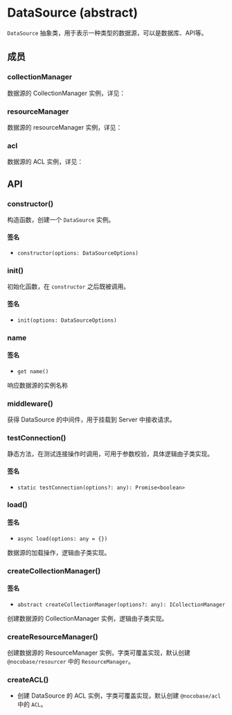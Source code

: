 # DataSource (abstract)

`DataSource` 抽象类，用于表示一种类型的数据源，可以是数据库、API等。

## 成员

### collectionManager

数据源的 CollectionManager 实例，详见：

### resourceManager

数据源的 resourceManager 实例，详见：

### acl

数据源的 ACL 实例，详见：

## API

### constructor()

构造函数，创建一个 `DataSource` 实例。

#### 签名

- `constructor(options: DataSourceOptions)`

### init() 

初始化函数，在 `constructor` 之后既被调用。

#### 签名

- `init(options: DataSourceOptions)`


### name

#### 签名

- `get name()`

响应数据源的实例名称

### middleware()

获得 DataSource 的中间件，用于挂载到 Server 中接收请求。

### testConnection()

静态方法，在测试连接操作时调用，可用于参数校验，具体逻辑由子类实现。

#### 签名

- `static testConnection(options?: any): Promise<boolean>`

### load()

#### 签名

- `async load(options: any = {})`

数据源的加载操作，逻辑由子类实现。

### createCollectionManager()

#### 签名
- `abstract createCollectionManager(options?: any): ICollectionManager`

创建数据源的 CollectionManager 实例，逻辑由子类实现。

### createResourceManager()

创建数据源的 ResourceManager 实例，字类可覆盖实现，默认创建 `@nocobase/resourcer` 中的 `ResourceManager`。

### createACL()

- 创建 DataSource 的 ACL 实例，字类可覆盖实现，默认创建 `@nocobase/acl` 中的 `ACL`。

